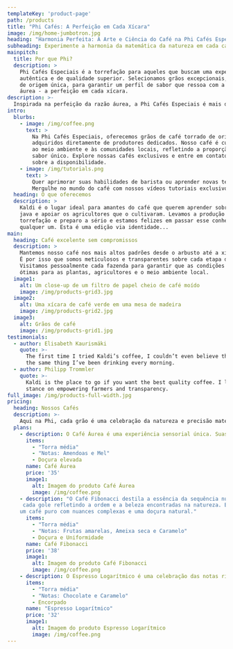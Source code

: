 ```yaml
---
templateKey: 'product-page'
path: /products
title: "Phi Cafés: A Perfeição em Cada Xícara"
image: /img/home-jumbotron.jpg
heading: "Harmonia Perfeita: A Arte e Ciência do Café na Phi Cafés Especiais"
subheading: Experimente a harmonia da matemática da natureza em cada café que oferecemos.
mainpitch:
  title: Por que Phi?
  description: >
    Phi Cafés Especiais é a torrefação para aqueles que buscam uma experiência de café
    autêntica e de qualidade superior. Selecionamos grãos excepcionais, provenientes
    de origem única, para garantir um perfil de sabor que ressoa com a proporção
    áurea - a perfeição em cada xícara.
description: >-
  Inspirada na perfeição da razão áurea, a Phi Cafés Especiais é mais do que uma loja de café, é uma ode à harmonia e ao equilíbrio que o Phi simboliza. Nossos cafés são cuidadosamente selecionados para refletir essa proporção divina, oferecendo sabores que são um verdadeiro tributo à beleza matemática. Cada gole é uma experiência que alia a arte da cafeicultura à precisão da razão áurea, criando uma sinfonia de aromas e sabores que ressoam com a perfeição da natureza. Descubra a essência do café em sua forma mais sublime na Phi Cafés Especiais.
intro:
  blurbs:
    - image: /img/coffee.png
      text: >
        Na Phi Cafés Especiais, oferecemos grãos de café torrado de origem única,
        adquiridos diretamente de produtores dedicados. Nosso café é cultivado com respeito
        ao meio ambiente e às comunidades locais, refletindo a proporção divina em cada
        sabor único. Explore nossas cafés exclusivos e entre em contato para saber mais
        sobre a disponibilidade.
    - image: /img/tutorials.png
      text: >
        Quer aprimorar suas habilidades de barista ou aprender novas técnicas de preparo?
        Mergulhe no mundo do café com nossos vídeos tutoriais exclusivos disponíveis no site da Phi Cafés Especiais e em nosso Instagram @phicafesespeciais. Aprenda com nossos especialistas as melhores técnicas de preparo e descubra os segredos para um café perfeito. Nossos tutoriais são projetados para inspirar e educar, seja você um novato ou um conhecedor de café.
  heading: O que oferecemos
  description: >
    Kaldi é o lugar ideal para amantes do café que querem aprender sobre a origem de seu
    java e apoiar os agricultores que o cultivaram. Levamos a produção de café,
    torrefação e preparo a sério e estamos felizes em passar esse conhecimento para
    qualquer um. Esta é uma edição via identidade...
main:
  heading: Café excelente sem compromissos
  description: >
    Mantemos nosso café nos mais altos padrões desde o arbusto até a xícara.
    É por isso que somos meticulosos e transparentes sobre cada etapa da jornada do café.
    Visitamos pessoalmente cada fazenda para garantir que as condições sejam
    ótimas para as plantas, agricultores e o meio ambiente local.
  image1:
    alt: Um close-up de um filtro de papel cheio de café moído
    image: /img/products-grid3.jpg
  image2:
    alt: Uma xícara de café verde em uma mesa de madeira
    image: /img/products-grid2.jpg
  image3:
    alt: Grãos de café
    image: /img/products-grid1.jpg
testimonials:
  - author: Elisabeth Kaurismäki
    quote: >-
      The first time I tried Kaldi’s coffee, I couldn’t even believe that was
      the same thing I’ve been drinking every morning.
  - author: Philipp Trommler
    quote: >-
      Kaldi is the place to go if you want the best quality coffee. I love their
      stance on empowering farmers and transparency.
full_image: /img/products-full-width.jpg
pricing:
  heading: Nossos Cafés
  description: >-
    Aqui na Phi, cada grão é uma celebração da natureza e precisão matemática. Saboreie a perfeição em cada xícara. Faça seu pedido via WhatsApp e transforme seu ritual de café em uma experiência extraordinária.
  plans:
    - description: O Café Áurea é uma experiência sensorial única. Suas notas adocicadas são cuidadosamente harmonizadas para refletir a proporção áurea, oferecendo um perfil de sabor que é ao mesmo tempo rico e suavemente envolvente. Ideal para apreciadores que buscam um café com a perfeição matemática em sua essência.
      items:
        - "Torra média"
        - "Notas: Amendoas e Mel"
        - Doçura elevada
      name: Café Áurea
      price: '35'
      image1:
        alt: Imagem do produto Café Áurea
        image: /img/coffee.png
    - description: "O Café Fibonacci destila a essência da sequência numérica em notas frutadas e doces,
     cada gole refletindo a ordem e a beleza encontradas na natureza. É a escolha perfeita para quem busca
    um café puro com nuances complexas e uma doçura natural."
      items:
        - "Torra média"
        - "Notas: Frutas amarelas, Ameixa seca e Caramelo"
        - Doçura e Uniformidade
      name: Café Fibonacci
      price: '38'
      image1:
        alt: Imagem do produto Café Fibonacci
        image: /img/coffee.png
    - description: O Espresso Logarítmico é uma celebração das notas ricas e profundas que a natureza pode oferecer. Com um perfil de sabor que evoca a suavidade do chocolate e a sutileza das amêndoas, este café é meticulosamente calibrado para proporcionar uma experiência que é tão extraordinária quanto a própria função logarítmica. É a escolha ideal para os apreciadores de café que valorizam a profundidade e a riqueza em cada xícara.
      items:
        - "Torra média"
        - "Notas: Chocolate e Caramelo"
        - Encorpado
      name: "Espresso Logarítmico"
      price: '32'
      image1:
        alt: Imagem do produto Espresso Logarítmico
        image: /img/coffee.png
---
```

